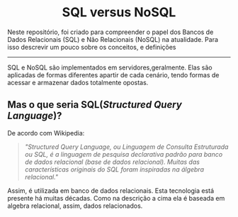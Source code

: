 <h1 align="center">SQL versus NoSQL</h1>
Neste repositório, foi criado para  compreender o papel dos Bancos de Dados Relacionais (SQL) e Não Relacionais (NoSQL) na atualidade. Para isso descrevir um pouco sobre os conceitos, e definições

*******
SQL e NoSQL são implementados em servidores,geralmente. Elas são aplicadas de formas diferentes apartir de cada cenário, tendo formas de acessar e armazenar dados totalmente opostas.

## Mas o que seria SQL(*Structured Query Language*)?
De acordo com Wikipedia:
  >*"Structured Query Language, ou Linguagem de Consulta Estruturada ou SQL, é a linguagem de pesquisa declarativa padrão para banco de dados relacional (base de dados relacional). Muitas das características originais do SQL foram inspiradas na álgebra relacional."*

Assim, é utilizada em banco de dados relacionais. Esta tecnologia está presente há muitas décadas. Como na descrição a cima ela é baseada em algebra relacional, assim, dados relacionados.
